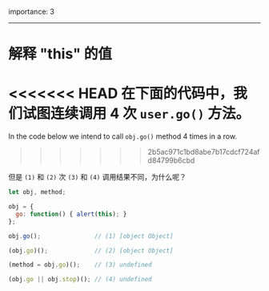 importance: 3

---

# 解释 "this" 的值

<<<<<<< HEAD
在下面的代码中，我们试图连续调用 4 次 `user.go()` 方法。
=======
In the code below we intend to call `obj.go()` method 4 times in a row.
>>>>>>> 2b5ac971c1bd8abe7b17cdcf724afd84799b6cbd

但是 `(1)` 和 `(2)` 次 `(3)` 和 `(4)` 调用结果不同，为什么呢？

```js run no-beautify
let obj, method;

obj = {
  go: function() { alert(this); }
};

obj.go();               // (1) [object Object]

(obj.go)();             // (2) [object Object]

(method = obj.go)();    // (3) undefined

(obj.go || obj.stop)(); // (4) undefined
```

